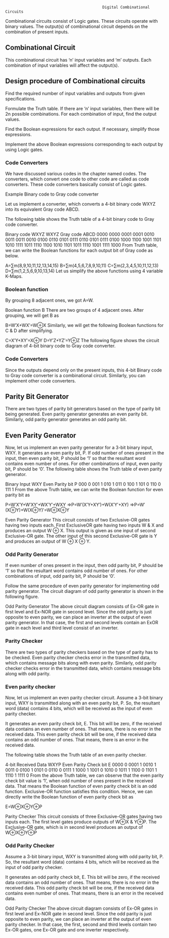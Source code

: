                                                Digital Combinational Circuits

Combinational circuits consist of Logic gates. These circuits operate with binary values. The output(s) of combinational circuit depends on the combination of present inputs. 

## Combinational Circuit
This combinational circuit has ‘n’ input variables and ‘m’ outputs. Each combination of input variables will affect the output(s).

## Design procedure of Combinational circuits
Find the required number of input variables and outputs from given specifications.

Formulate the Truth table. If there are ‘n’ input variables, then there will be 2n possible combinations. For each combination of input, find the output values.

Find the Boolean expressions for each output. If necessary, simplify those expressions.

Implement the above Boolean expressions corresponding to each output by using Logic gates.

### Code Converters
We have discussed various codes in the chapter named codes. The converters, which convert one code to other code are called as code converters. These code converters basically consist of Logic gates.

Example
Binary code to Gray code converter

Let us implement a converter, which converts a 4-bit binary code WXYZ into its equivalent Gray code ABCD.

The following table shows the Truth table of a 4-bit binary code to Gray code converter.

Binary code WXYZ	WXYZ Gray code ABCD
   0000	                       0000
   0001	                       0001
   0010	                       0011
   0011	                       0010
   0100	                       0110
   0101	                       0111
   0110	                       0101
   0111	                       0100
   1000	                       1100
   1001	                       1101
   1010	                       1111
   1011	                       1110
   1100	                       1010
   1101	                       1011
   1110	                       1001
   1111	                       1000
From Truth table, we can write the Boolean functions for each output bit of Gray code as below.

A=∑m(8,9,10,11,12,13,14,15)
B=∑m(4,5,6,7,8,9,10,11)
C=∑m(2,3,4,5,10,11,12,13)
D=∑m(1,2,5,6,9,10,13,14)
Let us simplify the above functions using 4 variable K-Maps.


### Boolean function
By grouping 8 adjacent ones, we got A=W.


Boolean function B
There are two groups of 4 adjacent ones. After grouping, we will get B as

B=W′X+WX′=W⊕X
Similarly, we will get the following Boolean functions for C & D after simplifying.

C=X′Y+XY′=X⊕Y
D=Y′Z+YZ′=Y⊕Z
The following figure shows the circuit diagram of 4-bit binary code to Gray code converter.

### Code Converters
Since the outputs depend only on the present inputs, this 4-bit Binary code to Gray code converter is a combinational circuit. Similarly, you can implement other code converters.

## Parity Bit Generator
There are two types of parity bit generators based on the type of parity bit being generated. Even parity generator generates an even parity bit. Similarly, odd parity generator generates an odd parity bit.

## Even Parity Generator
Now, let us implement an even parity generator for a 3-bit binary input, WXY. It generates an even parity bit, P. If odd number of ones present in the input, then even parity bit, P should be ‘1’ so that the resultant word contains even number of ones. For other combinations of input, even parity bit, P should be ‘0’. The following table shows the Truth table of even parity generator.

Binary Input WXY	Even Parity bit P
    000	                     0
    001	                     1
    010	                     1
    011	                     0
    100	                     1
    101	                     0
    110	                     0
    111	                     1
From the above Truth table, we can write the Boolean function for even parity bit as

P=W′X′Y+W′XY′+WX′Y′+WXY
⇒P=W′(X′Y+XY′)+W(X′Y′+XY)
⇒P=W′(X⊕Y)+W(X⊕Y)′=W⊕X⊕Y

Even Parity Generator
This circuit consists of two Exclusive-OR gates having two inputs each. First ExclusiveOR gate having two inputs W & X and produces an output W ⊕ X. This output is given as one input of second Exclusive-OR gate. The other input of this second Exclusive-OR gate is Y and produces an output of W ⊕ X ⊕ Y.

### Odd Parity Generator
If even number of ones present in the input, then odd parity bit, P should be ‘1’ so that the resultant word contains odd number of ones. For other combinations of input, odd parity bit, P should be ‘0’.

Follow the same procedure of even parity generator for implementing odd parity generator. The circuit diagram of odd parity generator is shown in the following figure.

Odd Parity Generator
The above circuit diagram consists of Ex-OR gate in first level and Ex-NOR gate in second level. Since the odd parity is just opposite to even parity, we can place an inverter at the output of even parity generator. In that case, the first and second levels contain an ExOR gate in each level and third level consist of an inverter.

### Parity Checker
There are two types of parity checkers based on the type of parity has to be checked. Even parity checker checks error in the transmitted data, which contains message bits along with even parity. Similarly, odd parity checker checks error in the transmitted data, which contains message bits along with odd parity.

### Even parity checker
Now, let us implement an even parity checker circuit. Assume a 3-bit binary input, WXY is transmitted along with an even parity bit, P. So, the resultant word (data) contains 4 bits, which will be received as the input of even parity checker.

It generates an even parity check bit, E. This bit will be zero, if the received data contains an even number of ones. That means, there is no error in the received data. This even parity check bit will be one, if the received data contains an odd number of ones. That means, there is an error in the received data.

The following table shows the Truth table of an even parity checker.

4-bit Received Data WXYP	Even Parity Check bit E
    0000	                               0
    0001	                               1
    0010	                               1
    0011	                               0
    0100	                               1
    0101	                               0
    0110	                               0
    0111	                               1
    1000	                               1
    1001	                               0
    1010	                               0
    1011	                               1
    1100	                               0
    1101	                               1
    1110	                               1
    1111	                               0
From the above Truth table, we can observe that the even parity check bit value is ‘1’, when odd number of ones present in the received data. That means the Boolean function of even parity check bit is an odd function. Exclusive-OR function satisfies this condition. Hence, we can directly write the Boolean function of even parity check bit as

E=W⊕X⊕Y⊕P

Parity Checker
This circuit consists of three Exclusive-OR gates having two inputs each. The first level gates produce outputs of W⊕X & Y⊕P. The Exclusive-OR gate, which is in second level produces an output of W⊕X⊕Y⊕P
### Odd Parity Checker
Assume a 3-bit binary input, WXY is transmitted along with odd parity bit, P. So, the resultant word (data) contains 4 bits, which will be received as the input of odd parity checker.

It generates an odd parity check bit, E. This bit will be zero, if the received data contains an odd number of ones. That means, there is no error in the received data. This odd parity check bit will be one, if the received data contains even number of ones. That means, there is an error in the received data.

Odd Parity Checker
The above circuit diagram consists of Ex-OR gates in first level and Ex-NOR gate in second level. Since the odd parity is just opposite to even parity, we can place an inverter at the output of even parity checker. In that case, the first, second and third levels contain two Ex-OR gates, one Ex-OR gate and one inverter respectively.
